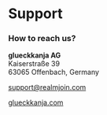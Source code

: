 # Support

### How to reach us?

**glueckkanja AG** \
Kaiserstraße 39 \
63065 Offenbach, Germany&#x20;

[support@realmjoin.com](mailto:support@realmjoin.com)

[glueckkanja.com](https://www.glueckkanja.com)

